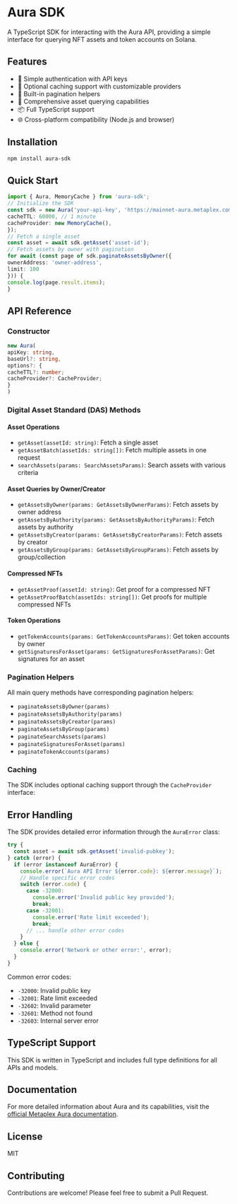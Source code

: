 # Aura SDK

A TypeScript SDK for interacting with the Aura API, providing a simple interface for querying NFT assets and token accounts on Solana.

## Features

- 🔑 Simple authentication with API keys
- 💾 Optional caching support with customizable providers
- 📄 Built-in pagination helpers
- 🔄 Comprehensive asset querying capabilities
- 📦 Full TypeScript support
- 🌐 Cross-platform compatibility (Node.js and browser)

## Installation
```bash
npm install aura-sdk
```
## Quick Start
```typescript
import { Aura, MemoryCache } from 'aura-sdk';
// Initialize the SDK
const sdk = new Aura('your-api-key', 'https://mainnet-aura.metaplex.com', {
cacheTTL: 60000, // 1 minute
cacheProvider: new MemoryCache(),
});
// Fetch a single asset
const asset = await sdk.getAsset('asset-id');
// Fetch assets by owner with pagination
for await (const page of sdk.paginateAssetsByOwner({
ownerAddress: 'owner-address',
limit: 100
})) {
console.log(page.result.items);
}

```
## API Reference

### Constructor
```typescript
new Aura(
apiKey: string,
baseUrl?: string,
options?: {
cacheTTL?: number;
cacheProvider?: CacheProvider;
}
)
```
### Digital Asset Standard (DAS) Methods

#### Asset Operations
- `getAsset(assetId: string)`: Fetch a single asset
- `getAssetBatch(assetIds: string[])`: Fetch multiple assets in one request
- `searchAssets(params: SearchAssetsParams)`: Search assets with various criteria

#### Asset Queries by Owner/Creator
- `getAssetsByOwner(params: GetAssetsByOwnerParams)`: Fetch assets by owner address
- `getAssetsByAuthority(params: GetAssetsByAuthorityParams)`: Fetch assets by authority
- `getAssetsByCreator(params: GetAssetsByCreatorParams)`: Fetch assets by creator
- `getAssetsByGroup(params: GetAssetsByGroupParams)`: Fetch assets by group/collection

#### Compressed NFTs
- `getAssetProof(assetId: string)`: Get proof for a compressed NFT
- `getAssetProofBatch(assetIds: string[])`: Get proofs for multiple compressed NFTs

#### Token Operations
- `getTokenAccounts(params: GetTokenAccountsParams)`: Get token accounts by owner
- `getSignaturesForAsset(params: GetSignaturesForAssetParams)`: Get signatures for an asset

### Pagination Helpers

All main query methods have corresponding pagination helpers:
- `paginateAssetsByOwner(params)`
- `paginateAssetsByAuthority(params)`
- `paginateAssetsByCreator(params)`
- `paginateAssetsByGroup(params)`
- `paginateSearchAssets(params)`
- `paginateSignaturesForAsset(params)`
- `paginateTokenAccounts(params)`

### Caching

The SDK includes optional caching support through the `CacheProvider` interface:

## Error Handling

The SDK provides detailed error information through the `AuraError` class:

```typescript
try {
  const asset = await sdk.getAsset('invalid-pubkey');
} catch (error) {
  if (error instanceof AuraError) {
    console.error(`Aura API Error ${error.code}: ${error.message}`);
    // Handle specific error codes
    switch (error.code) {
      case -32000:
        console.error('Invalid public key provided');
        break;
      case -32001:
        console.error('Rate limit exceeded');
        break;
      // ... handle other error codes
    }
  } else {
    console.error('Network or other error:', error);
  }
}
```

Common error codes:
- `-32000`: Invalid public key
- `-32001`: Rate limit exceeded
- `-32602`: Invalid parameter
- `-32601`: Method not found
- `-32603`: Internal server error

## TypeScript Support

This SDK is written in TypeScript and includes full type definitions for all APIs and models.

## Documentation

For more detailed information about Aura and its capabilities, visit the [official Metaplex Aura documentation](https://developers.metaplex.com/aura).

## License

MIT

## Contributing

Contributions are welcome! Please feel free to submit a Pull Request.
